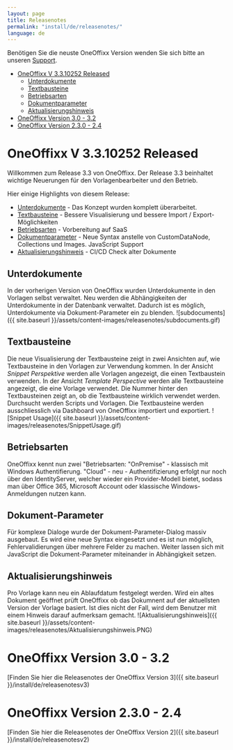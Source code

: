 ```yaml
---
layout: page
title: Releasenotes
permalink: "install/de/releasenotes/"
language: de
---
```


Benötigen Sie die neuste OneOffixx Version wenden Sie sich bitte an unseren [Support](http://oneoffixx.com/services/support/).

<!-- TOC -->

- [OneOffixx V 3.3.10252 <span class="label label-success">Released</span>](#oneoffixx-v-3310252-span-classlabel-label-successreleasedspan)
    - [Unterdokumente](#unterdokumente)
    - [Textbausteine](#textbausteine)
    - [Betriebsarten](#betriebsarten)
    - [Dokumentparameter](#dokumentparameter)
    - [Aktualisierungshinweis](#aktualisierungshinweis)
- [OneOffixx Version 3.0 - 3.2](#oneoffixx-version-30---32)
- [OneOffixx Version 2.3.0 - 2.4](#oneoffixx-version-230---24)

<!-- /TOC -->

# OneOffixx V 3.3.10252 <span class="label label-success">Released</span>

Willkommen zum Release 3.3 von OneOffixx. Der Release 3.3 beinhaltet wichtige Neuerungen für den Vorlagenbearbeiter und den Betrieb.

Hier einige Highlights von diesem Release:
* [Unterdokumente](#unterdokumente) - Das Konzept wurden komplett überarbeitet.
* [Textbausteine](#textbausteine) - Bessere Visualisierung und bessere Import / Export-Möglichkeiten
* [Betriebsarten](#betriebsarten) - Vorbereitung auf SaaS 
* [Dokumentparameter](#dokumentparameter) - Neue Syntax anstelle von CustomDataNode, Collections und Images. JavaScript Support
* [Aktualisierungshinweis](#Aktualisierungshinweis) - CI/CD Check alter Dokumente

## Unterdokumente
In der vorherigen Version von OneOffixx wurden Unterdokumente in den Vorlagen selbst verwaltet. Neu werden die Abhängigkeiten der Unterdokumente in der Datenbank verwaltet. Dadurch ist es möglich, Unterdokumente via Dokument-Parameter ein zu blenden.
![subdocuments]({{ site.baseurl }}/assets/content-images/releasenotes/subdocuments.gif)

## Textbausteine
Die neue Visualisierung der Textbausteine zeigt in zwei Ansichten auf, wie Textbausteine in den Vorlagen zur Verwendung kommen. In der Ansicht *Snippet Perspektive* werden alle Vorlagen angezeigt, die einen Textbaustein verwenden. In der Ansicht *Template Perspective* werden alle Textbausteine angezeigt, die eine Vorlage verwendet. Die Nummer hinter den Textbausteinen zeigt an, ob die Textbausteine wirklich verwendet werden. Durchsucht werden Scripts und Vorlagen. Die Textbausteine werden ausschliesslich via Dashboard von OneOffixx importiert und exportiert.
![Snippet Usage]({{ site.baseurl }}/assets/content-images/releasenotes/SnippetUsage.gif)

## Betriebsarten
OneOffixx kennt nun zwei "Betriebsarten: "OnPremise" - klassisch mit Windows Authentifierung. "Cloud" - neu - Authentifizierung erfolgt nur noch über den IdentityServer, welcher wieder ein Provider-Modell bietet, sodass man über Office 365, Microsoft Account oder klassische Windows-Anmeldungen nutzen kann.

## Dokument-Parameter
Für komplexe Dialoge wurde der Dokument-Parameter-Dialog massiv ausgebaut. Es wird eine neue Syntax eingesetzt und es ist nun möglich, Fehlervalidierungen über mehrere Felder zu machen. Weiter lassen sich mit JavaScript die Dokument-Parameter miteinander in Abhängigkeit setzen.

## Aktualisierungshinweis
Pro Vorlage kann neu ein Ablaufdatum festgelegt werden. Wird ein altes Dokument geöffnet prüft OneOffixx ob das Dokumnent auf der aktuellsten Version der Vorlage basiert. Ist dies nicht der Fall, wird dem Benutzer mit einem Hinweis darauf aufmerksam gemacht.
![Aktualisierungshinweis]({{ site.baseurl }}/assets/content-images/releasenotes/Aktualisierungshinweis.PNG)

# OneOffixx Version 3.0 - 3.2
[Finden Sie hier die Releasenotes der OneOffixx Version 3]({{ site.baseurl }}/install/de/releasenotesv3)

# OneOffixx Version 2.3.0 - 2.4
[Finden Sie hier die Releasenotes der OneOffixx Version 2]({{ site.baseurl }}/install/de/releasenotesv2)
